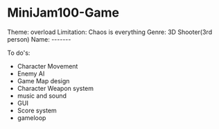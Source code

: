# MiniJam100-Game

Theme: overload
Limitation: Chaos is everything
Genre: 3D Shooter(3rd person)
Name: -------

To do's:

* Character Movement
* Enemy AI
* Game Map design
* Character Weapon system
* music and sound
* GUI
* Score system
* gameloop
